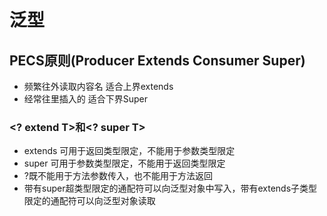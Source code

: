 # 泛型


## PECS原则(Producer Extends Consumer Super)

* 频繁往外读取内容名 适合上界extends
* 经常往里插入的 适合下界Super

### <? extend T>和<? super T>

* extends 可用于返回类型限定，不能用于参数类型限定
* super 可用于参数类型限定，不能用于返回类型限定
* ?既不能用于方法参数传入，也不能用于方法返回
* 带有super超类型限定的通配符可以向泛型对象中写入，带有extends子类型限定的通配符可以向泛型对象读取
